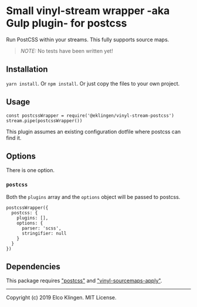 
# Small vinyl-stream wrapper -aka Gulp plugin- for postcss

Run PostCSS within your streams. This fully supports source maps.

> *NOTE:* No tests have been written yet!

## Installation

`yarn install`. Or `npm install`. Or just copy the files to your own project.

## Usage

```
const postcssWrapper = require('@eklingen/vinyl-stream-postcss')
stream.pipe(postcssWrapper())
```

This plugin assumes an existing configuration dotfile where postcss can find it.

## Options

There is one option.

### `postcss`

Both the `plugins` array and the `options` object will be passed to postcss.

```
postcssWrapper({
  postcss: {
    plugins: [],
    options: {
      parser: 'scss',
      stringifier: null
    }
  }
})
```

## Dependencies

This package requires ["postcss"](https://www.npmjs.com/package/postcss) and ["vinyl-sourcemaps-apply"](https://www.npmjs.com/package/vinyl-sourcemaps-apply).

---

Copyright (c) 2019 Elco Klingen. MIT License.
